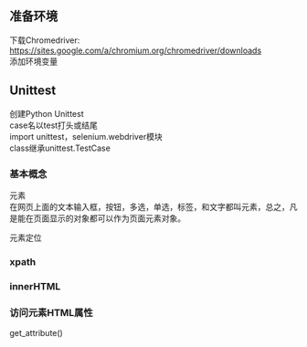 ## 准备环境
下载Chromedriver:  
https://sites.google.com/a/chromium.org/chromedriver/downloads    
添加环境变量  

## Unittest
创建Python Unittest  
case名以test打头或结尾  
import unittest，selenium.webdriver模块  
class继承unittest.TestCase  

### 基本概念  
元素  
在网页上面的文本输入框，按钮，多选，单选，标签，和文字都叫元素，总之，凡是能在页面显示的对象都可以作为页面元素对象。
  
元素定位  



### xpath
### innerHTML
### 访问元素HTML属性
get_attribute()  

